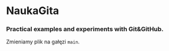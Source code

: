 # NaukaGita

### Practical examples and experiments with Git&GitHub.

Zmieniamy plik na gałęzi `main`.